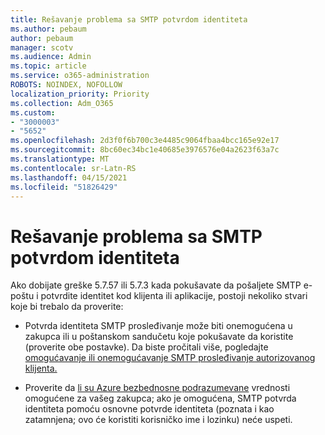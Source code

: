 ```yaml
---
title: Rešavanje problema sa SMTP potvrdom identiteta
ms.author: pebaum
author: pebaum
manager: scotv
ms.audience: Admin
ms.topic: article
ms.service: o365-administration
ROBOTS: NOINDEX, NOFOLLOW
localization_priority: Priority
ms.collection: Adm_O365
ms.custom:
- "3000003"
- "5652"
ms.openlocfilehash: 2d3f0f6b700c3e4485c9064fbaa4bcc165e92e17
ms.sourcegitcommit: 8bc60ec34bc1e40685e3976576e04a2623f63a7c
ms.translationtype: MT
ms.contentlocale: sr-Latn-RS
ms.lasthandoff: 04/15/2021
ms.locfileid: "51826429"
---
```

# <a name="solving-smtp-authentication-issues"></a>Rešavanje problema sa SMTP potvrdom identiteta

Ako dobijate greške 5.7.57 ili 5.7.3 kada pokušavate da pošaljete SMTP e-poštu i potvrdite identitet kod klijenta ili aplikacije, postoji nekoliko stvari koje bi trebalo da proverite:

- Potvrda identiteta SMTP prosleđivanje može biti onemogućena u zakupca ili u poštanskom sandučetu koje pokušavate da koristite (proverite obe postavke). Da biste pročitali više, pogledajte [omogućavanje ili onemogućavanje SMTP prosleđivanje autorizovanog klijenta.](https://docs.microsoft.com/exchange/clients-and-mobile-in-exchange-online/authenticated-client-smtp-submission)

- Proverite da [li su Azure bezbednosne podrazumevane](https://docs.microsoft.com/azure/active-directory/fundamentals/concept-fundamentals-security-defaults) vrednosti omogućene za vašeg zakupca; ako je omogućena, SMTP potvrda identiteta pomoću osnovne potvrde identiteta (poznata i kao zatamnjena; ovo će koristiti korisničko ime i lozinku) neće uspeti.
